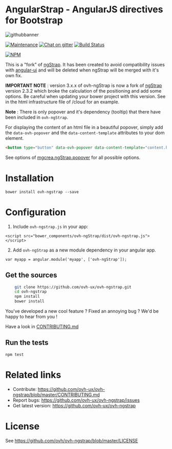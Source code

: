 # AngularStrap - AngularJS directives for Bootstrap

![githubbanner](https://user-images.githubusercontent.com/3379410/27423240-3f944bc4-5731-11e7-87bb-3ff603aff8a7.png)

[![Maintenance](https://img.shields.io/maintenance/yes/2017.svg)]() [![Chat on gitter](https://img.shields.io/gitter/room/ovh/ux.svg)](https://gitter.im/ovh/ux) [![Build Status](https://travis-ci.org/ovh-ux/ovh-ngstrap.svg)](https://travis-ci.org/ovh-ux/ovh-ngstrap)

[![NPM](https://nodei.co/npm/ovh-ngstrap.png?downloads=true&downloadRank=true&stars=true)](https://nodei.co/npm/ovh-ngstrap/)



This is a "fork" of [ngStrap](http://mgcrea.github.io/angular-strap/). It has been created to avoid compatibility issues with [angular-ui](https://github.com/angular-ui/bootstrap) and will be deleted when ngStrap will be merged with it's own fix.

__IMPORTANT NOTE__ : version 3.x.x of ovh-ngStrap is now a fork of [ngStrap](http://mgcrea.github.io/angular-strap/) version 2.3.2 which broke the calculation of the positioning and add some options. Be careful when updating your bower project with this version. See in the html infrastructure file of /cloud for an example.

__Note__ : There is only popover and it's dependency (tooltip) that there have been included in `ovh-ngStrap`.

  
For displaying the content of an html file in a beautiful popover, simply add the `data-ovh-popover` and the `data-content-template` attributes to your dom element.

```html
<button type="button" data-ovh-popover data-content-template="content.html">Click me if you want to see content of content.html in a beautifull popover</button>
```

See options of [mgcrea.ngStrap.popover](http://mgcrea.github.io/angular-strap/#/popovers#popovers) for all possible options.
 
# Installation

    bower install ovh-ngstrap --save
 
# Configuration

1. Include `ovh-ngstrap.js` in your app:

  `<script src="bower_components/ovh-ngStrap/dist/ovh-ngstrap.js"></script>`

2. Add `ovh-ngStrap` as a new module dependency in your angular app.

  `var myapp = angular.module('myapp', ['ovh-ngStrap']);`
 
## Get the sources
 
```bash
    git clone https://github.com/ovh-ux/ovh-ngstrap.git
    cd ovh-ngstrap
    npm install
    bower install
```
 
You've developed a new cool feature ? Fixed an annoying bug ? We'd be happy
to hear from you !

Have a look in [CONTRIBUTING.md](https://github.com/ovh-ux/ovh-ngstrap/blob/master/CONTRIBUTING.md)
 
## Run the tests
 
```
npm test
```
 
# Related links
 
 * Contribute: https://github.com/ovh-ux/ovh-ngstrap/blob/master/CONTRIBUTING.md
 * Report bugs: https://github.com/ovh-ux/ovh-ngstrap/issues
 * Get latest version: https://github.com/ovh-ux/ovh-ngstrap
 
# License
 
See https://github.com/ovh/ovh-ngstrap/blob/master/LICENSE
